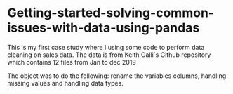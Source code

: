 # Getting-started-solving-common-issues-with-data-using-pandas

This is my first case study where I using some code to perform data cleaning on sales data.
The data is from Keith Galli´s Github repository which contains 12 files from Jan to dec 2019

The object was to do the following: rename the variables columns, handling missing values and handling data types.
